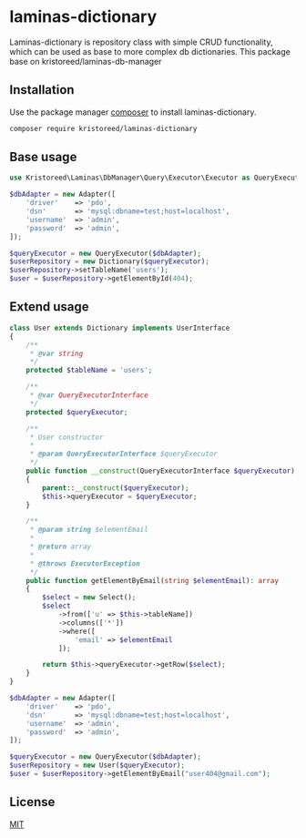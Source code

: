 # laminas-dictionary

Laminas-dictionary is repository class with simple CRUD functionality, which can be used as base to more complex db dictionaries.
This package base on kristoreed/laminas-db-manager

## Installation

Use the package manager [composer](https://getcomposer.org/) to install laminas-dictionary.

```bash
composer require kristoreed/laminas-dictionary
```

## Base usage

```php
use Kristoreed\Laminas\DbManager\Query\Executor\Executor as QueryExecutor;

$dbAdapter = new Adapter([
    'driver'    => 'pdo',
    'dsn'       => 'mysql:dbname=test;host=localhost',
    'username'  => 'admin',
    'password'  => 'admin',
]);

$queryExecutor = new QueryExecutor($dbAdapter);
$userRepository = new Dictionary($queryExecutor);
$userRepository->setTableName('users');
$user = $userRepository->getElementById(404);

```

## Extend usage
```php
class User extends Dictionary implements UserInterface
{
    /**
     * @var string
     */
    protected $tableName = 'users';

    /**
     * @var QueryExecutorInterface
     */
    protected $queryExecutor;

    /**
     * User constructor
     *
     * @param QueryExecutorInterface $queryExecutor
     */
    public function __construct(QueryExecutorInterface $queryExecutor)
    {
        parent::__construct($queryExecutor);
        $this->queryExecutor = $queryExecutor;
    }

    /**
     * @param string $elementEmail
     *
     * @return array
     *
     * @throws ExecutorException
     */
    public function getElementByEmail(string $elementEmail): array
    {
        $select = new Select();
        $select
            ->from(['u' => $this->tableName])
            ->columns(['*'])
            ->where([
                'email' => $elementEmail
            ]);

        return $this->queryExecutor->getRow($select);
    }
}

$dbAdapter = new Adapter([
    'driver'    => 'pdo',
    'dsn'       => 'mysql:dbname=test;host=localhost',
    'username'  => 'admin',
    'password'  => 'admin',
]);

$queryExecutor = new QueryExecutor($dbAdapter);
$userRepository = new User($queryExecutor);
$user = $userRepository->getElementByEmail("user404@gmail.com");
```

## License
[MIT](https://choosealicense.com/licenses/mit/)
